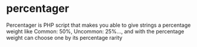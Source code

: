 # percentager
Percentager is PHP script that makes you able to give strings a percentage weight like Common: 50%, Uncommon: 25%..., and with the percentage weight can choose one by its percentage rarity

